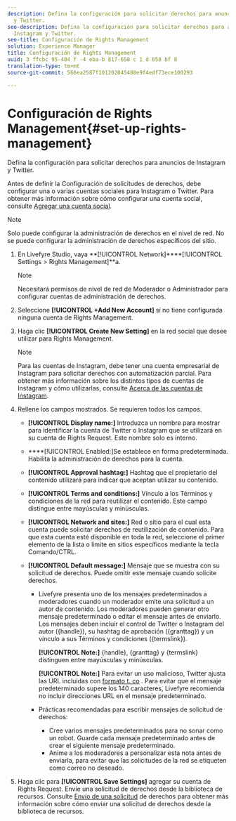 ```yaml
---
description: Defina la configuración para solicitar derechos para anuncios de Instagram
  y Twitter.
seo-description: Defina la configuración para solicitar derechos para anuncios de
  Instagram y Twitter.
seo-title: Configuración de Rights Management
solution: Experience Manager
title: Configuración de Rights Management
uuid: 3 ffcbc 95-484 f -4 eba-b 817-658 c 1 d 658 bf 8
translation-type: tm+mt
source-git-commit: 566ea2587f101202045488e9f4edf73ece100293

---
```



# Configuración de Rights Management{#set-up-rights-management}

Defina la configuración para solicitar derechos para anuncios de Instagram y Twitter.

Antes de definir la Configuración de solicitudes de derechos, debe configurar una o varias cuentas sociales para Instagram o Twitter. Para obtener más información sobre cómo configurar una cuenta social, consulte [Agregar una cuenta social](../c-users-creating-accounts-with-studio-access/t-configure-social-accout-instagram/t-configure-social-accout-instagram.md#t_configure_social_accout_instagram).

>[!NOTE]
>
>Solo puede configurar la administración de derechos en el nivel de red. No se puede configurar la administración de derechos específicos del sitio.

1. En Livefyre Studio, vaya **[!UICONTROL Network]****[!UICONTROL Settings > Rights Management]**a.

   >[!NOTE]
   >
   >Necesitará permisos de nivel de red de Moderador o Administrador para configurar cuentas de administración de derechos.

1. Seleccione **[!UICONTROL +Add New Account]** si no tiene configurada ninguna cuenta de Rights Management.
1. Haga clic **[!UICONTROL Create New Setting]** en la red social que desee utilizar para Rights Management.

   >[!NOTE]
   >
   >Para las cuentas de Instagram, debe tener una cuenta empresarial de Instagram para solicitar derechos con automatización parcial. Para obtener más información sobre los distintos tipos de cuentas de Instagram y cómo utilizarlas, consulte [Acerca de las cuentas de Instagram](../c-users-creating-accounts-with-studio-access/t-configure-social-accout-instagram/c-about-instagram-accounts.md#c_about_instagram_accounts).

1. Rellene los campos mostrados. Se requieren todos los campos.

   * **[!UICONTROL Display name:]** Introduzca un nombre para mostrar para identificar la cuenta de Twitter o Instagram que se utilizará en su cuenta de Rights Request. Este nombre solo es interno.
   * ****[!UICONTROL Enabled:]Se establece en forma predeterminada. Habilita la administración de derechos para la cuenta.
   * **[!UICONTROL Approval hashtag:]** Hashtag que el propietario del contenido utilizará para indicar que aceptan utilizar su contenido.
   * **[!UICONTROL Terms and conditions:]** Vínculo a los Términos y condiciones de la red para reutilizar el contenido. Este campo distingue entre mayúsculas y minúsculas.
   * **[!UICONTROL Network and sites:]** Red o sitio para el cual esta cuenta puede solicitar derechos de reutilización de contenido. Para que esta cuenta esté disponible en toda la red, seleccione el primer elemento de la lista o limite en sitios específicos mediante la tecla Comando/CTRL.
   * **[!UICONTROL Default message:]** Mensaje que se muestra con su solicitud de derechos. Puede omitir este mensaje cuando solicite derechos.

      * Livefyre presenta uno de los mensajes predeterminados a moderadores cuando un moderador emite una solicitud a un autor de contenido. Los moderadores pueden generar otro mensaje predeterminado o editar el mensaje antes de enviarlo. Los mensajes deben incluir el control de Twitter o Instagram del autor ({handle}), su hashtag de aprobación ({granttag}) y un vínculo a sus Términos y condiciones ({termslink}).

         **[!UICONTROL Note:]** {handle}, {granttag} y {termslink} distinguen entre mayúsculas y minúsculas.

         **[!UICONTROL Note:]** Para evitar un uso malicioso, Twitter ajusta las URL incluidas con [formato t. co](https://t.co/) . Para evitar que el mensaje predeterminado supere los 140 caracteres, Livefyre recomienda no incluir direcciones URL en el mensaje predeterminado.

      * Prácticas recomendadas para escribir mensajes de solicitud de derechos:

         * Cree varios mensajes predeterminados para no sonar como un robot. Guarde cada mensaje predeterminado antes de crear el siguiente mensaje predeterminado.
         * Anime a los moderadores a personalizar esta nota antes de enviarla, para evitar que las solicitudes de la red se etiqueten como correo no deseado.

1. Haga clic para **[!UICONTROL Save Settings]** agregar su cuenta de Rights Request.
Envíe una solicitud de derechos desde la biblioteca de recursos. Consulte [Envío de una solicitud](../c-how-requesting-rights-works/t-send-a-rights-request-to-own-a-digital-asset.md#t_send_a_rights_request_to_own_a_digital_asset) de derechos para obtener más información sobre cómo enviar una solicitud de derechos desde la biblioteca de recursos.